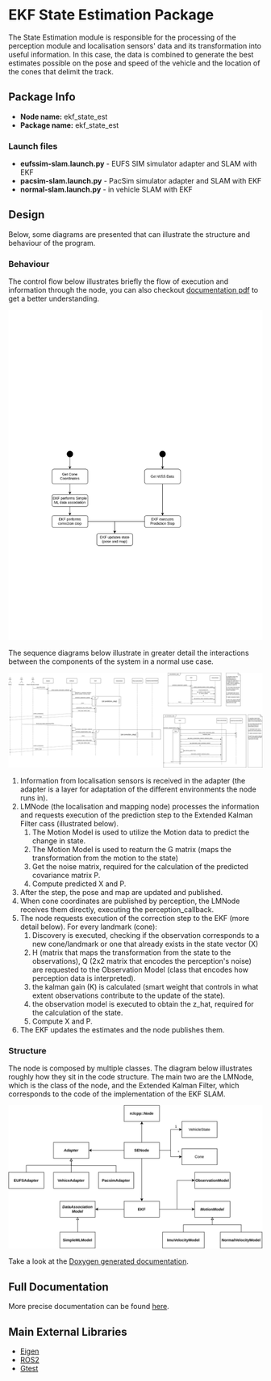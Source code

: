 # EKF State Estimation Package

The State Estimation module is responsible for the processing of the perception module and localisation sensors' data and its transformation into useful information. In this case, the data is combined to generate the best estimates possible on the pose and speed of the vehicle and the location of the cones that delimit the track.

## Package Info

- **Node name:** ekf_state_est
- **Package name:** ekf_state_est

### Launch files

- **eufssim-slam.launch.py** - EUFS SIM simulator adapter and SLAM with EKF
- **pacsim-slam.launch.py** - PacSim simulator adapter and SLAM with EKF
- **normal-slam.launch.py** - in vehicle SLAM with EKF

## Design

Below, some diagrams are presented that can illustrate the structure and behaviour of the program.

### Behaviour

The control flow below illustrates briefly the flow of execution and information through the node, you can also checkout [documentation pdf](../../docs/assets/Loc_map/EKFSlam1.0.pdf) to get a better understanding.

![Control Flow Diagram](../../docs/diagrams/state_estimation/control-flow.drawio.svg)

The sequence diagrams below illustrate in greater detail the interactions between the components of the system in a normal use case.

![Sequence Diagram](../../docs/diagrams/state_estimation/sequence.drawio.svg)

1. Information from localisation sensors is received in the adapter (the adapter is a layer for adaptation of the different environments the node runs in).
2. LMNode (the localisation and mapping node) processes the information and requests execution of the prediction step to the Extended Kalman Filter cass (illustrated below).
    1. The Motion Model is used to utilize the Motion data to predict the change in state.
    2. The Motion Model is used to reaturn the G matrix (maps the transformation from the motion to the state)
    3. Get the noise matrix, required for the calculation of the predicted covariance matrix P.
    4. Compute predicted X and P.
3. After the step, the pose and map are updated and published.
4. When cone coordinates are published by perception, the LMNode receives them directly, executing the perception_callback.
5. The node requests execution of the correction step to the EKF (more detail below). For every landmark (cone):
    1. Discovery is executed, checking if the observation corresponds to a new cone/landmark or one that already exists in the state vector (X)
    2. H (matrix that maps the transformation from the state to the observations), Q (2x2 matrix that encodes the perception's noise) are requested to the Observation Model (class that encodes how perception data is interpreted).
    3. the kalman gain (K) is calculated (smart weight that controls in what extent observations contribute to the update of the state).
    4. the observation model is executed to obtain the z_hat, required for the calculation of the state.
    5. Compute X and P.
6. The EKF updates the estimates and the node publishes them.

### Structure

The node is composed by multiple classes. The diagram below illustrates roughly how they sit in the code structure. The main two are the LMNode, which is the class of the node, and the Extended Kalman Filter, which corresponds to the code of the implementation of the EKF SLAM.

![Class Diagram](../../docs/diagrams/state_estimation/class.drawio.svg)

Take a look at the [Doxygen generated documentation](https://fs-feup.github.io/autonomous-systems/dir_388d5df3221aab46ce4275c3697a683f.html).

## Full Documentation

More precise documentation can be found [here](https://github.com/fs-feup/documentation/blob/main/AS/FSFEUP_02_State_Estimation/main.pdf).

## Main External Libraries

- [Eigen](https://eigen.tuxfamily.org/index.php?title=Main_Page)
- [ROS2](https://docs.ros.org/en/foxy/index.html)
- [Gtest](http://google.github.io/googletest/)